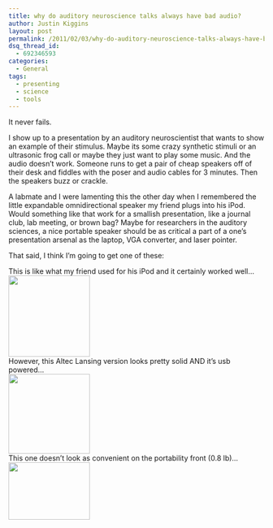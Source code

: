 ```yaml
---
title: why do auditory neuroscience talks always have bad audio?
author: Justin Kiggins
layout: post
permalink: /2011/02/03/why-do-auditory-neuroscience-talks-always-have-bad-audio/
dsq_thread_id:
  - 692346593
categories:
  - General
tags:
  - presenting
  - science
  - tools
---
```

It never fails.

I show up to a presentation by an auditory neuroscientist that wants to show an example of their stimulus. Maybe its some crazy synthetic stimuli or an ultrasonic frog call or maybe they just want to play some music. And the audio doesn&#8217;t work. Someone runs to get a pair of cheap speakers off of their desk and fiddles with the poser and audio cables for 3 minutes. Then the speakers buzz or crackle.

A labmate and I were lamenting this the other day when I remembered the little expandable omnidirectional speaker my friend plugs into his iPod. Would something like that work for a smallish presentation, like a journal club, lab meeting, or brown bag? Maybe for researchers in the auditory sciences, a nice portable speaker should be as critical a part of a one&#8217;s presentation arsenal as the laptop, VGA converter, and laser pointer.

That said, I think I&#8217;m going to get one of these:

<div id="_mcePaste">
  This is like what my friend used for his iPod and it certainly worked well&#8230;
</div>

<div id="_mcePaste">
  <a href="http://www.amazon.com/gp/product/B001UEBN42?ie=UTF8&tag=pulsatance-20&linkCode=as2&camp=1789&creative=390957&creativeASIN=B001UEBN42"><img class="alignnone size-full wp-image-209" title="x-mini-II" src="http://pulsatance.com/assets/img/2011/02/x-mini-II.jpg" alt="" width="160" height="160" /></a>
</div>

<div id="_mcePaste">
</div>

<div>
  However, this Altec Lansing version looks pretty solid AND it&#8217;s usb powered&#8230;
</div>

<div id="_mcePaste">
  <a href="http://www.amazon.com/gp/product/B002NEG0VO?ie=UTF8&tag=pulsatance-20&linkCode=as2&camp=1789&creative=390957&creativeASIN=B002NEG0VO"><img class="alignnone size-full wp-image-210" title="altec-lansing" src="http://pulsatance.com/assets/img/2011/02/altec-lansing.jpg" alt="" width="160" height="157" /></a>
</div>

<div id="_mcePaste">
</div>

<div>
  This one doesn&#8217;t look as convenient on the portability front (0.8 lb)&#8230;
</div>

<div id="_mcePaste">
  <a href="http://www.amazon.com/gp/product/B003VAK1I2?ie=UTF8&tag=pulsatance-20&linkCode=as2&camp=1789&creative=390957&creativeASIN=B003VAK1I2"><img class="alignnone size-full wp-image-211" title="logitech" src="http://pulsatance.com/assets/img/2011/02/logitech.jpg" alt="" width="160" height="113" /></a>
</div>